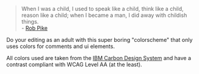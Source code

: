 > When I was a child, I used to speak like a child, think like a child, reason like a child; when I became a man, I did away with childish things. <br> - [Rob Pike](https://groups.google.com/g/golang-nuts/c/hJHCAaiL0so/m/E2mQ1RDiio8J)

Do your editing as an adult with this super boring "colorscheme" that only uses colors for comments and ui elements.

All colors used are taken from the [IBM Carbon Design System](https://carbondesignsystem.com/elements/color/overview/) and have a contrast compliant with WCAG Level AA (at the least).
